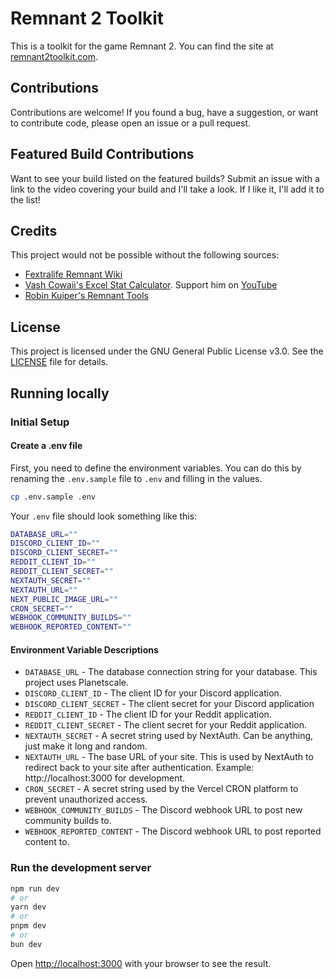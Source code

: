 # Remnant 2 Toolkit

This is a toolkit for the game Remnant 2. You can find the site at [remnant2toolkit.com](https://remnant2toolkit.com).

## Contributions

Contributions are welcome! If you found a bug, have a suggestion, or want to contribute code, please open an issue or a pull request.

## Featured Build Contributions

Want to see your build listed on the featured builds? Submit an issue with a link to the video covering your build and I'll
take a look. If I like it, I'll add it to the list!

## Credits

This project would not be possible without the following sources:

- [Fextralife Remnant Wiki](https://remnant2.wiki.fextralife.com/Remnant+2+Wiki)
- [Vash Cowaii's Excel Stat Calculator](https://docs.google.com/spreadsheets/d/1I7vkh50KWJZSxNy4FqxvniFWBstJQEMtpwtxQ3ByoPw/edit?pli=1). Support him on [YouTube](https://www.youtube.com/@VashCowaii)
- [Robin Kuiper's Remnant Tools](https://remnant.rkuiper.nl/)

## License

This project is licensed under the GNU General Public License v3.0. See the [LICENSE](LICENSE) file for details.

## Running locally

### Initial Setup

#### Create a .env file

First, you need to define the environment variables. You can do this by renaming the `.env.sample` file to `.env`
and filling in the values.

```bash
cp .env.sample .env
```

Your `.env` file should look something like this:

```bash
DATABASE_URL=""
DISCORD_CLIENT_ID=""
DISCORD_CLIENT_SECRET=""
REDDIT_CLIENT_ID=""
REDDIT_CLIENT_SECRET=""
NEXTAUTH_SECRET=""
NEXTAUTH_URL=""
NEXT_PUBLIC_IMAGE_URL=""
CRON_SECRET=""
WEBHOOK_COMMUNITY_BUILDS=""
WEBHOOK_REPORTED_CONTENT=""
```

#### Environment Variable Descriptions

- `DATABASE_URL` - The database connection string for your database. This project uses Planetscale.
- `DISCORD_CLIENT_ID` - The client ID for your Discord application.
- `DISCORD_CLIENT_SECRET` - The client secret for your Discord application
- `REDDIT_CLIENT_ID` - The client ID for your Reddit application.
- `REDDIT_CLIENT_SECRET` - The client secret for your Reddit application.
- `NEXTAUTH_SECRET` - A secret string used by NextAuth. Can be anything, just make it long and random.
- `NEXTAUTH_URL` - The base URL of your site. This is used by NextAuth to redirect back to your site after authentication. Example: http://localhost:3000 for development.
- `CRON_SECRET` - A secret string used by the Vercel CRON platform to prevent unauthorized access.
- `WEBHOOK_COMMUNITY_BUILDS` - The Discord webhook URL to post new community builds to.
- `WEBHOOK_REPORTED_CONTENT` - The Discord webhook URL to post reported content to.

### Run the development server

```bash
npm run dev
# or
yarn dev
# or
pnpm dev
# or
bun dev
```

Open [http://localhost:3000](http://localhost:3000) with your browser to see the result.
